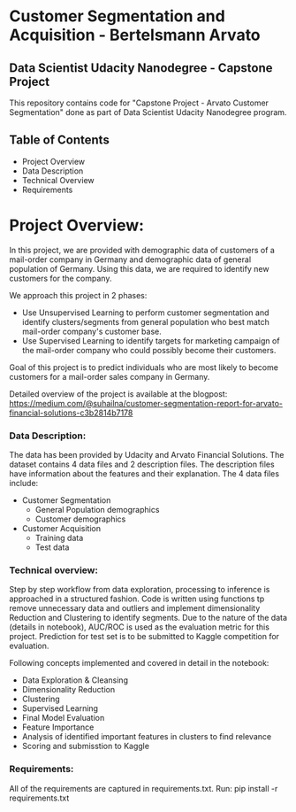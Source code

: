 # Customer Segmentation and Acquisition - Bertelsmann Arvato
Data Scientist Udacity Nanodegree - Capstone Project </BR> 
--------------------------------------------------------------
This repository contains code for "Capstone Project - Arvato Customer Segmentation" done as part of Data Scientist Udacity Nanodegree program.

## Table of Contents
* Project Overview
* Data Description
* Technical Overview
* Requirements

# Project Overview:

In this project, we are provided with demographic data of customers of a mail-order company in Germany and demographic data of general population of Germany. Using this data, we are required to identify new customers for the company.

We approach this project in 2 phases:

* Use Unsupervised Learning to perform customer segmentation and identify clusters/segments from general population who best match mail-order company's customer base.
* Use Supervised Learning to identify targets for marketing campaign of the mail-order company who could possibly become their customers.

Goal of this project is to predict individuals who are most likely to become customers for a mail-order sales company in Germany.

Detailed overview of the project is available at the blogpost: https://medium.com/@suhailna/customer-segmentation-report-for-arvato-financial-solutions-c3b2814b7178

### Data Description:
The data has been provided by Udacity and Arvato Financial Solutions. The dataset contains 4 data files and 2 description files. The description files have information about the features and their explanation. The 4 data files include:

* Customer Segmentation
    * General Population demographics
    * Customer demographics
* Customer Acquisition
    * Training data
    * Test data
   
### Technical overview:
Step by step workflow from data exploration, processing to inference is approached in a structured fashion. Code is written using functions tp remove unnecessary data and outliers and implement dimensionality Reduction and Clustering to identify segments. Due to the nature of the data (details in notebook), AUC/ROC is used as the evaluation metric for this project. Prediction for test set is to be submitted to Kaggle competition for evaluation.

Following concepts implemented and covered in detail in the notebook:

* Data Exploration & Cleansing
* Dimensionality Reduction
* Clustering
* Supervised Learning
* Final Model Evaluation
* Feature Importance
* Analysis of identified important features in clusters to find relevance
* Scoring and submisstion to Kaggle

### Requirements:
All of the requirements are captured in requirements.txt. Run: pip install -r requirements.txt
